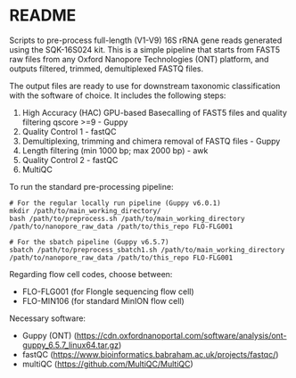 # README


Scripts to pre-process full-length (V1-V9) 16S rRNA gene reads generated using the SQK-16S024 kit.
This is a simple pipeline that starts from FAST5 raw files from any Oxford Nanopore Technologies (ONT) platform, and outputs filtered, trimmed, demultiplexed FASTQ files.

The output files are ready to use for downstream taxonomic classification with the software of choice.
It includes the following steps:

1. High Accuracy (HAC) GPU-based Basecalling of FAST5 files and quality filtering qscore >=9 - Guppy
1. Quality Control 1 - fastQC
1. Demultiplexing, trimming and chimera removal of FASTQ files - Guppy
1. Length filtering (min 1000 bp; max 2000 bp) - awk
1. Quality Control 2 - fastQC
1. MultiQC


To run the standard pre-processing pipeline:
```
# For the regular locally run pipeline (Guppy v6.0.1)
mkdir /path/to/main_working_directory/
bash /path/to/preprocess.sh /path/to/main_working_directory /path/to/nanopore_raw_data /path/to/this_repo FLO-FLG001

# For the sbatch pipeline (Guppy v6.5.7)
sbatch /path/to/preprocess_sbatch1.sh /path/to/main_working_directory /path/to/nanopore_raw_data /path/to/this_repo FLO-FLG001
```

Regarding flow cell codes, choose between:

* FLO-FLG001 (for Flongle sequencing flow cell)
* FLO-MIN106 (for standard MinION flow cell)


Necessary software:

* Guppy (ONT) (https://cdn.oxfordnanoportal.com/software/analysis/ont-guppy_6.5.7_linux64.tar.gz)
* fastQC (https://www.bioinformatics.babraham.ac.uk/projects/fastqc/)
* multiQC (https://github.com/MultiQC/MultiQC)
